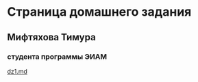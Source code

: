 # Страница домашнего задания  
## Мифтяхова Тимура
### студента программы ЭИАМ
[dz1.md](https://TimurMift.github.com/ethiopia_CILS/blob/main/dz1.md)
